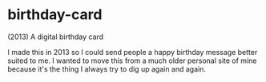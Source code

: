 # birthday-card
(2013) A digital birthday card

I made this in 2013 so I could send people a happy birthday message better suited to me.
I wanted to move this from a much older personal site of mine because it's the thing I always try to dig up again and again.